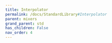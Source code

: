```yaml
---
title: Interpolator
permalink: /docs/StandardLibrary#Interpolator
parent: mixers
grand_parent: std
has_children: False
nav_order: 4
---
```

